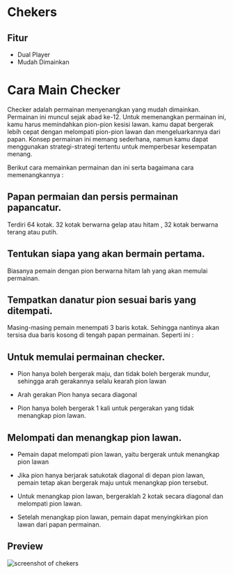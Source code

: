 # Chekers


## Fitur
* Dual Player
* Mudah Dimainkan

# Cara Main Checker

Checker adalah permainan menyenangkan yang mudah dimainkan. Permainan ini muncul sejak abad ke-12. Untuk memenangkan permainan ini, kamu harus memindahkan pion-pion kesisi lawan. kamu dapat bergerak lebih cepat dengan melompati pion-pion lawan dan mengeluarkannya dari papan. Konsep permainan ini memang sederhana, namun kamu dapat menggunakan strategi-strategi tertentu untuk memperbesar kesempatan menang. 

Berikut cara memainkan permainan dan ini serta bagaimana cara memenangkannya : 

## Papan permaian dan persis permainan papancatur. 
Terdiri 64 kotak. 32 kotak berwarna gelap atau hitam , 32 kotak berwarna terang atau putih. 

## Tentukan siapa yang akan bermain pertama. 
Biasanya pemain dengan pion berwarna hitam lah yang akan memulai permainan. 

## Tempatkan danatur pion sesuai baris yang ditempati. 
Masing-masing pemain menempati 3 baris kotak. Sehingga nantinya akan tersisa dua baris kosong di tengah papan permainan. 
Seperti ini : 

## Untuk memulai permainan checker. 

* Pion hanya boleh bergerak maju, dan tidak boleh bergerak mundur, sehingga arah gerakannya selalu kearah pion lawan 

* Arah gerakan Pion hanya secara diagonal 

* Pion hanya boleh bergerak 1 kali untuk pergerakan yang tidak menangkap pion lawan. 

##  Melompati dan menangkap pion lawan. 

* Pemain dapat melompati pion lawan, yaitu bergerak untuk menangkap pion lawan 

* Jika pion hanya berjarak satukotak diagonal di depan pion lawan, pemain tetap akan bergerak maju untuk menangkap pion tersebut. 

* Untuk menangkap pion lawan, bergeraklah 2 kotak secara diagonal dan melompati pion lawan. 

* Setelah menangkap pion lawan, pemain dapat menyingkirkan pion lawan dari papan permainan. 

## Preview
![screenshot of chekers](https://raw.githubusercontent.com/shifter27/checkers-psj/master/gambar/tampilan.png)  
